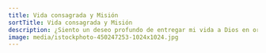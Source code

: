 ```yaml
---
title: Vida consagrada y Misión
sortTitle: Vida consagrada y Misión
description: ¿Siento un deseo profundo de entregar mi vida a Dios en oración y servicio?
image: media/istockphoto-450247253-1024x1024.jpg
---
```

